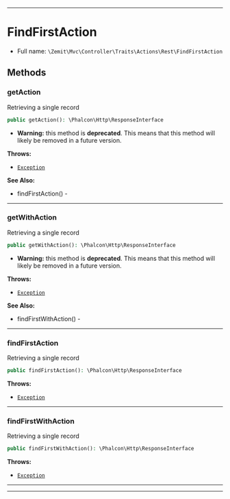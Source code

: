***

# FindFirstAction





* Full name: `\Zemit\Mvc\Controller\Traits\Actions\Rest\FindFirstAction`




## Methods


### getAction

Retrieving a single record

```php
public getAction(): \Phalcon\Http\ResponseInterface
```






* **Warning:** this method is **deprecated**. This means that this method will likely be removed in a future version.






**Throws:**

- [`Exception`](../../../../../../Exception.md)



**See Also:**

* findFirstAction() - 

***

### getWithAction

Retrieving a single record

```php
public getWithAction(): \Phalcon\Http\ResponseInterface
```






* **Warning:** this method is **deprecated**. This means that this method will likely be removed in a future version.






**Throws:**

- [`Exception`](../../../../../../Exception.md)



**See Also:**

* findFirstWithAction() - 

***

### findFirstAction

Retrieving a single record

```php
public findFirstAction(): \Phalcon\Http\ResponseInterface
```











**Throws:**

- [`Exception`](../../../../../../Exception.md)



***

### findFirstWithAction

Retrieving a single record

```php
public findFirstWithAction(): \Phalcon\Http\ResponseInterface
```











**Throws:**

- [`Exception`](../../../../../../Exception.md)



***

***

